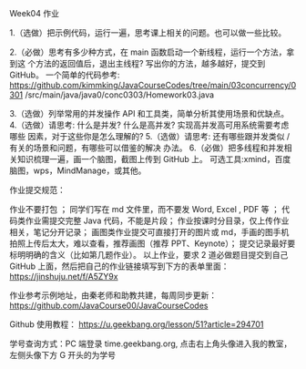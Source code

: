 Week04 作业

1.（选做）把示例代码，运行一遍，思考课上相关的问题。也可以做一些比较。

2.（必做）思考有多少种方式，在 main 函数启动一个新线程，运行一个方法，拿到这
个方法的返回值后，退出主线程? 写出你的方法，越多越好，提交到 GitHub。
一个简单的代码参考:  https://github.com/kimmking/JavaCourseCodes/tree/main/03concurrency/0301 /src/main/java/java0/conc0303/Homework03.java

3.（选做）列举常用的并发操作 API 和工具类，简单分析其使用场景和优缺点。
4.（选做）请思考: 什么是并发? 什么是高并发? 实现高并发高可用系统需要考虑哪些 因素，对于这些你是怎么理解的?
5.（选做）请思考: 还有哪些跟并发类似 / 有关的场景和问题，有哪些可以借鉴的解决 办法。
6.（必做）把多线程和并发相关知识梳理一遍，画一个脑图，截图上传到 GitHub 上。 可选工具:xmind，百度脑图，wps，MindManage，或其他。

作业提交规范：

作业不要打包 ；
同学们写在 md 文件里，而不要发 Word, Excel , PDF 等 ；
代码类作业需提交完整 Java 代码，不能是片段；
作业按课时分目录，仅上传作业相关，笔记分开记录；
画图类作业提交可直接打开的图片或 md，手画的图手机拍照上传后太大，难以查看，推荐画图（推荐 PPT、Keynote）；
提交记录最好要标明明确的含义（比如第几题作业）。
以上作业，要求 2 道必做题目提交到自己 GitHub 上面，然后把自己的作业链接填写到下方的表单里面：
https://jinshuju.net/f/A5ZY9x

作业参考示例地址，由秦老师和助教共建，每周同步更新：  https://github.com/JavaCourse00/JavaCourseCodes

Github 使用教程：  https://u.geekbang.org/lesson/51?article=294701

学号查询方式：PC 端登录 time.geekbang.org, 点击右上角头像进入我的教室，左侧头像下方 G 开头的为学号
